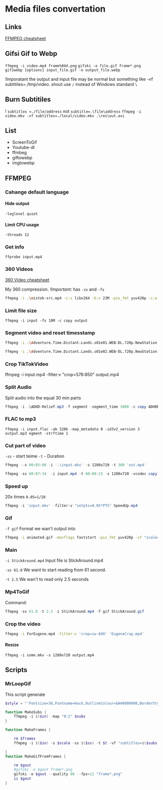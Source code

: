 # Media files convertation


## Links

[FFMPEG cheatsheet](https://gist.github.com/nickkraakman/e351f3c917ab1991b7c9339e10578049)

## Gifsi Gif to Webp

`ffmpeg -i video.mp4 frame%04d.png`
`gifski -o file.gif frame*.png`
`gif2webp [options] input_file.gif -o output_file.webp`

!Imporatant the output and input file may be normal but something like -vf subtitiles=./tmp/video. shout use `/` instead of Windows standard `\`


## Burn Subtitiles

! `subtitles =./file/address` not `subtitle=.\file\address`
`ffmpeg -i video.mkv -vf subtitles=./local/video.mkv .\res\out.avi`

## List

- ScreenToGif
- Youtube-dl
- ffmbeg
- giftowebp
- imgtowebp

## FFMPEG

### Cahange default language

#### Hide output

`-loglevel quiet`

#### Limit CPU usage

`-threads 12 `

### Get info

`ffprobe input.mp4`

### 360 Videos

[360 Video cheatsheet](https://gist.github.com/nickkraakman/e351f3c917ab1991b7c9339e10578049)

My 360 compression. 
*!Important:* has `-ss` and `-fs` 
```bash
ffmpeg -i .\mistok-src.mp4 -c:v libx264 -b:v 23M -pix_fmt yuv420p -c:a aac -b:a 192K -ss 03 -fs 90M mistok-5.mp4
```


### Limit file size
`ffmpeg -i input -fs 10M -c copy output`

###  Segment video and reset timesstamp
```bash
ffmpeg -i .\Adventure.Time.Distant.Lands.s01e01.WEB-DL.720p.NewStation.mkv -f segment -strttime 1 -segment_time 15:00 -c copy -reset_timestamps 1 E01-%03d.mp4
```

```bash
ffmpeg -i .\Adventure.Time.Distant.Lands.s01e02.WEB-DL.720p.NewStation.mkv -vf subtitles=Adventure.Time.Distant.Lands.s01e02.WEB-DL.720p.NewStation.mkv -ss 37:47 -d 01:00   SubTest.mp4
```


### Crop TikTokVideo 

ffmpeg -i input.mp4 -filter:v "crop=576:850" output.mp4

### Split Audio

Split audio into the equal 30 min parts

```powershell
ffmpeg -i .\ADHD-Relief.mp3 -f segment -segment_time 3000 -c copy ADHDRelief%03d.mp3
```
### FLAC to mp3

`ffmpeg -i input.flac -ab 320k -map_metadata 0 -id3v2_version 3 output.mp3
egment -strftime 1`

### 


### Cut part of video 
`-ss` - start teime
`-t` - Duration 

```powershell
ffmpeg --s 00:05:00 -i '.\input.mkv' -s 1280x720 -t 300 'out.mp4'
```
```powershell
ffmpeg -ss 00:07:34  -i input.mp4 -t 00:00:15 -s 1280x720 -vcodec copy -acodec copy output.mp4
```

### Speed up 

20x times `0.05=1/20`

```powershell
ffmpeg -i 'input.mkv' -filter:v "setpts=0.05*PTS" SpeedUp.mp4
```

### Gif
`-f gif` 
Format we wan't output into

```bash
ffmpeg -i animated.gif -movflags faststart -pix_fmt yuv420p -vf "scale=trunc(iw/2)*2:trunc(ih/2)*2" video.mp4
```
### Main

`-i StickAround.mp4`
Input file is StickAround.mp4


`-ss 61.0` 
We want to start reading  from 61 second.

`-t 2.5`
We wan't to read only 2.5 seconds

### Mp4ToGif

Command:

```powershell 
ffmpeg -ss 61.0 -t 2.5 -i StickAround.mp4 -f gif StickAround.gif 
```

### Crop the video
```bash
ffmpeg -i ForEugene.mp4 -filter:v 'crop=iw-840' 'EugeneCrop.mp4'
```

#### Resize

`ffmpeg -i some.mkv -s 1280x720 output.mp4`

## Scripts

### MrLoopGif

This script generate

```PowerShell
$style = "'Fontsize=36,Fontname=Hack,OutlineColour=&H40000000,BorderStyle=3'"

function MakeSubs {
	ffmpeg -i $($in) -map "0:2" $subs
}

function MakeFrames {

	rm $frames
	ffmpeg -i $($in) -s $scale -ss $($ss) -t $t -vf "subtitles=$($subs):force_style=$($style), fps=12" 'frame%04d.png'

}
function MakeGifFromFrames {

	rm $gout
	#gifski -o $gout frame*.png
	gifski -o $gout --quality 80 --fps=12 "frame*.png" 
	ii $gout
}
```
